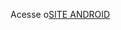 <p>Acesse o<a href="https://roberta-sarah.github.io/projeto-android/" target="">SITE ANDROID</a></p>
